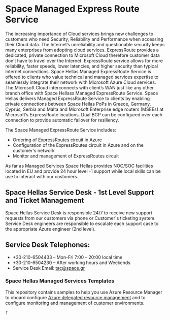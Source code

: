 # Space Managed Express Route Service


The increasing importance of Cloud services brings new challenges to customers who need Security, Reliability and Performance when accessing their Cloud data. The Internet’s unreliability and questionable security keeps many enterprises from adopting cloud services. 
ExpressRoute provides a dedicated, private connection to Microsoft Cloud therefore customer data  don’t have to travel over the Internet. ExpressRoute service allows for more reliability, faster speeds, lower latencies, and higher security than typical Internet connections. 
Space Hellas Managed ExpressRoute Service is offered to clients who value technical and managed services expertise to seamlessly integrate their network with Microsoft Azure Cloud services. The Microsoft Cloud interconnects with client’s WAN just like any other branch office with Space Hellass Managed ExpressRoute Service. Space Hellas delivers Managed ExpressRoute Service to clients by enabling private connections between Space Hellas PoPs in Greece, Germany, Cyprus, Serbia and Malta  and Microsoft Enterprise edge routers (MSEEs) at Microsoft’s ExpressRoute locations. Dual BGP can be configured over each connection to provide automatic failover for resiliency. 

The Space Managed ExpressRoute Service includes:
* Ordering of ExpressRoutes circuit in Azure
* Configuration of the ExpressRoutes circuit in Azure and on the customer's network
* Monitor and management of ExpressRoutes circuit


As far as Managed Services Space Hellas provides NOC/SOC facilities located in EU and provide 24 hour level -1 support while local skills can be use to interact with our customers.

## Space Hellas Service Desk - 1st Level Support and Ticket Management

Space Hellas Service Desk is responsible 24/7 to receive new support requests from our customers via phone or Customer's ticketing system. Service Desk engineers are responsible to escalate each support case to the appropriate Azure engineer (2nd level). 

## Service Desk Telephones:
* +30-210-6504433 – Mon-Fri 7:00 – 20:00 local time
* +30-210-6504230 – After working hours and Weekends        
* Service Desk Email: tac@space.gr 

### Space Hellas Managed Services Templates
This repository contains samples to help you use Azure Resource Manager to oboard configure [Azure delegated resource management](https://docs.microsoft.com/azure/lighthouse/concepts/azure-delegated-resource-management) and to configure monitoring and management of customer environments.

T
